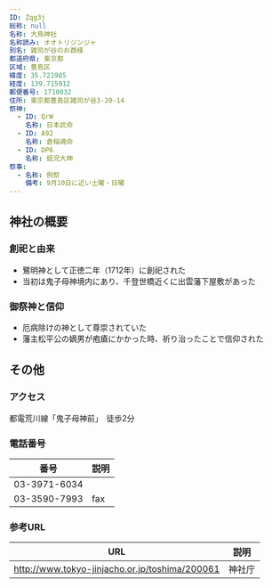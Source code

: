 ```yaml
---
ID: Zqg3j
総称: null
名称: 大鳥神社
名称読み: オオトリジンジャ
別名: 雑司が谷のお酉様
都道府県: 東京都
区域: 豊島区
緯度: 35.721985
経度: 139.715912
郵便番号: 1710032
住所: 東京都豊島区雑司が谷3-20-14
祭神:
  - ID: QrW
    名称: 日本武命
  - ID: A92
    名称: 倉稲魂命
  - ID: DP6
    名称: 蛭児大神
祭事:
  - 名称: 例祭
    備考: 9月10日に近い土曜・日曜
---
```


## 神社の概要

### 創祀と由来

- 鷺明神として正徳二年（1712年）に創祀された
- 当初は鬼子母神境内にあり、千登世橋近くに出雲藩下屋敷があった

### 御祭神と信仰

- 厄病除けの神として尊崇されていた
- 藩主松平公の嫡男が疱瘡にかかった時、祈り治ったことで信仰された

## その他

### アクセス

都電荒川線「鬼子母神前」　徒歩2分

### 電話番号

| 番号         | 説明 |
| ------------ | ---- |
| 03-3971-6034 |      |
| 03-3590-7993 | fax  |

### 参考URL

| URL                                            | 説明   |
| ---------------------------------------------- | ------ |
| http://www.tokyo-jinjacho.or.jp/toshima/200061 | 神社庁 |
